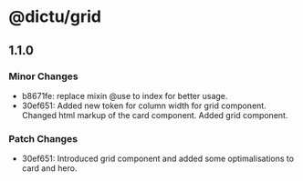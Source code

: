 # @dictu/grid

## 1.1.0

### Minor Changes

- b8671fe: replace mixin @use to index for better usage.
- 30ef651: Added new token for column width for grid component. Changed html
  markup of the card component. Added grid component.

### Patch Changes

- 30ef651: Introduced grid component and added some optimalisations to card and
  hero.
